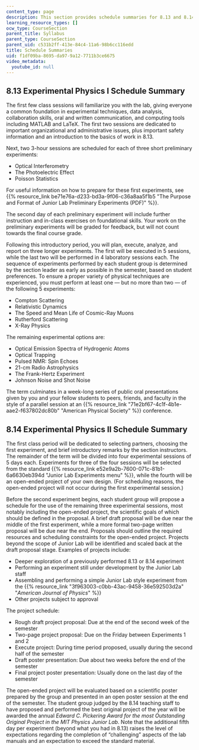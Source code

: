 ```yaml
---
content_type: page
description: This section provides schedule summaries for 8.13 and 8.14.
learning_resource_types: []
ocw_type: CourseSection
parent_title: Syllabus
parent_type: CourseSection
parent_uid: c531b2ff-413e-84c4-11a6-98b6cc116edd
title: Schedule Summaries
uid: f1df09ba-8695-da97-9a12-7711b3ce6675
video_metadata:
  youtube_id: null
---
```


8.13 Experimental Physics I Schedule Summary
--------------------------------------------

The first few class sessions will familiarize you with the lab, giving everyone a common foundation in experimental techniques, data analysis, collaboration skills, oral and written communication, and computing tools including MATLAB and LaTeX. The first two sessions are dedicated to important organizational and administrative issues, plus important safety information and an introduction to the basics of work in 8.13.

Next, two 3-hour sessions are scheduled for each of three short preliminary experiments:

*   Optical Interferometry
*   The Photoelectric Effect
*   Poisson Statistics

For useful information on how to prepare for these first experiments, see {{% resource_link be71e76a-d233-bd3a-9f06-c36a8aa5f1b5 "The Purpose and Format of Junior Lab Preliminary Experiments (PDF)" %}}.

The second day of each preliminary experiment will include further instruction and in-class exercises on foundational skills. Your work on the preliminary experiments will be graded for feedback, but will not count towards the final course grade.

Following this introductory period, you will plan, execute, analyze, and report on three longer experiments. The first will be executed in 5 sessions, while the last two will be performed in 4 laboratory sessions each. The sequence of experiments performed by each student group is determined by the section leader as early as possible in the semester, based on student preferences. To ensure a proper variety of physical techniques are experienced, you must perform at least one — but no more than two — of the following 5 experiments:

*   Compton Scattering
*   Relativistic Dynamics
*   The Speed and Mean Life of Cosmic-Ray Muons
*   Rutherford Scattering
*   X-Ray Physics

The remaining experimental options are:

*   Optical Emission Spectra of Hydrogenic Atoms
*   Optical Trapping
*   Pulsed NMR: Spin Echoes
*   21-cm Radio Astrophysics
*   The Frank-Hertz Experiment
*   Johnson Noise and Shot Noise

The term culminates in a week-long series of public oral presentations given by you and your fellow students to peers, friends, and faculty in the style of a parallel session at an {{% resource_link "71e2bf67-4c1f-4b1e-aae2-f637802dc80b" "American Physical Society" %}} conference.

8.14 Experimental Physics II Schedule Summary
---------------------------------------------

The first class period will be dedicated to selecting partners, choosing the first experiment, and brief introductory remarks by the section instructors. The remainder of the term will be divided into four experimental sessions of 5 days each. Experiments for three of the four sessions will be selected from the standard {{% resource_link e52e9a2b-7600-071c-81b1-6a6630eb394d "Junior Lab Experiments menu" %}}, while the fourth will be an open-ended project of your own design. (For scheduling reasons, the open-ended project will not occur during the first experimental session.)

Before the second experiment begins, each student group will propose a schedule for the use of the remaining three experimental sessions, most notably including the open-ended project, the scientific goals of which should be defined in the proposal. A brief draft proposal will be due near the middle of the first experiment, while a more formal two-page written proposal will be due near the end. Proposals should outline the required resources and scheduling constraints for the open-ended project. Projects beyond the scope of Junior Lab will be identified and scaled back at the draft proposal stage. Examples of projects include:

*   Deeper exploration of a previously performed 8.13 or 8.14 experiment
*   Performing an experiment still under development by the Junior Lab staff
*   Assembling and performing a simple Junior Lab style experiment from the {{% resource_link "3f963003-c0bb-43ac-9458-36e592503d2a" "_American Journal of Physics_" %}}
*   Other projects subject to approval

The project schedule:

*   Rough draft project proposal: Due at the end of the second week of the semester
*   Two-page project proposal: Due on the Friday between Experiments 1 and 2
*   Execute project: During time period proposed, usually during the second half of the semester
*   Draft poster presentation: Due about two weeks before the end of the semester
*   Final project poster presentation: Usually done on the last day of the semester

The open-ended project will be evaluated based on a scientific poster prepared by the group and presented in an open poster session at the end of the semester. The student group judged by the 8.14 teaching staff to have proposed and performed the best original project of the year will be awarded the annual _Edward C. Pickering Award for the most Outstanding Original Project in the MIT Physics Junior Lab_. Note that the additional fifth day per experiment (beyond what you had in 8.13) raises the level of expectations regarding the completion of “challenging” aspects of the lab manuals and an expectation to exceed the standard material.